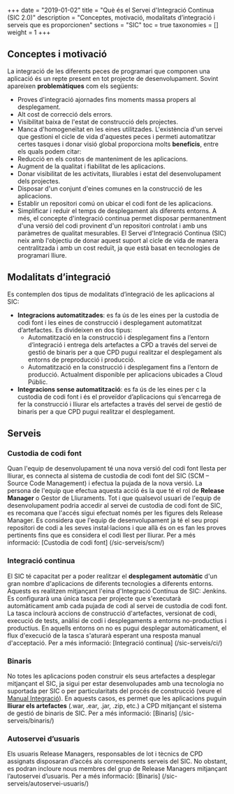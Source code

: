 +++
date        = "2019-01-02"
title       = "Què és el Servei d'Integració Continua (SIC 2.0)"
description = "Conceptes, motivació, modalitats d’integració i serveis que es proporcionen"
sections    = "SIC"
toc         = true
taxonomies  = []
weight 		= 1
+++


## Conceptes i motivació
La integració de les diferents peces de programari que componen una aplicació és un repte present en tot projecte de desenvolupament. 
Sovint apareixen **problemàtiques** com els següents:
- Proves d'integració ajornades fins moments massa propers al desplegament.
- Alt cost de correcció dels errors.
- Visibilitat baixa de l'estat de construcció dels projectes.
- Manca d'homogeneïtat en les eines utilitzades.
L'existència d'un servei que gestioni el cicle de vida d'aquestes peces i permeti automatitzar certes tasques i donar visió global proporciona molts **beneficis**, entre els quals podem citar:
- Reducció en els costos de manteniment de les aplicacions.
- Augment de la qualitat i fiabilitat de les aplicacions.
- Donar visibilitat de les activitats, lliurables i estat del desenvolupament dels projectes.
- Disposar d'un conjunt d'eines comunes en la construcció de les aplicacions.
- Establir un repositori comú on ubicar el codi font de les aplicacions.
- Simplificar i reduir el temps de desplegament als diferents entorns.
A més, el concepte d'integració continua permet disposar permanentment d'una versió del codi provinent d'un repositori controlat i amb uns paràmetres de qualitat mesurables.
El Servei d'Integració Continua (SIC) neix amb l'objectiu de donar aquest suport al cicle de vida de manera centralitzada i amb un cost reduït, ja que està basat en tecnologies de programari lliure.
## Modalitats d’integració
Es contemplen dos tipus de modalitats d’integració de les aplicacions al SIC:
- **Integracions automatitzades**: es fa ús de les eines per la custodia de codi font i les eines de construcció i desplegament automatitzat d’artefactes. Es divideixen en dos tipus:
	- Automatització en la construcció i desplegament fins a l’entorn d’integració i entrega dels artefactes a CPD a través del servei de gestió de binaris per a que CPD pugui realitzar el desplegament als entorns de preproducció i producció.
	- Automatització en la construcció i desplegament fins a l’entorn de producció. Actualment disponible per aplicacions ubicades a Cloud Públic.
- **Integracions sense automatització**: es fa ús de les eines per c la custodia de codi font i és el proveïdor d’aplicacions qui s’encarrega de fer la construcció i lliurar els artefactes a través del servei de gestió de binaris per a que CPD pugui realitzar el desplegament.

## Serveis

### Custodia de codi font
Quan l'equip de desenvolupament té una nova versió del codi font llesta per lliurar, es connecta al sistema de custodia de codi font del SIC (SCM – Source Code Management) i efectua la pujada de la nova versió. 
La persona de l'equip que efectua aquesta acció és la que té el rol de **Release Manager** o Gestor de Lliuraments. 
Tot i que qualsevol usuari de l'equip de desenvolupament podria accedir al servei de custodia de codi font de SIC, es recomana que l'accés sigui efectuat només per les figures dels Release Manager. Es considera que l'equip de desenvolupament ja té el seu propi repositori de codi a les seves instal·lacions i que allà és on es fan les proves pertinents fins que es considera el codi llest per lliurar.
Per a més informació: [Custodia de codi font] (/sic-serveis/scm/)

### Integració continua

El SIC té capacitat per a poder realitzar el **desplegament automàtic** d'un gran nombre d'aplicacions de diferents tecnologies a diferents entorns. 
Aquests es realitzen mitjançant l'eina d'Integració Contínua de SIC: Jenkins. Es configurarà una única tasca per projecte que s'executarà automàticament amb cada pujada de codi al servei de custodia de codi font. 
La tasca inclourà accions de construcció d'artefactes, versionat de codi, execució de tests, anàlisi de codi i desplegaments a entorns no-productius i productius. En aquells entorns on no es pugui desplegar automàticament, el flux d'execució de la tasca s'aturarà esperant una resposta manual d'acceptació.
Per a més informació: [Integració continua] (/sic-serveis/ci/)

### Binaris

No totes les aplicacions poden construir els seus artefactes a desplegar mitjançant el SIC, ja sigui per estar desenvolupades amb una tecnologia no suportada per SIC o per particularitats del procés de construcció (veure el [Manual Integració](/related/sic/manual-integracio.pdf)). 
En aquests casos, es permet que les aplicacions puguin **lliurar els artefactes** (.war, .ear, .jar, .zip, etc.) a CPD mitjançant el sistema de gestió de binaris de SIC. 
Per a més informació: [Binaris] (/sic-serveis/binaris/)


### Autoservei d’usuaris

Els usuaris Release Managers, responsables de lot i tècnics de CPD assignats disposaran d’accés als corresponents serveis del SIC. No obstant, es podran incloure nous membres del grup de Release Managers mitjançant l’autoservei d’usuaris.
Per a més informació: [Binaris] (/sic-serveis/autoservei-usuaris/)
